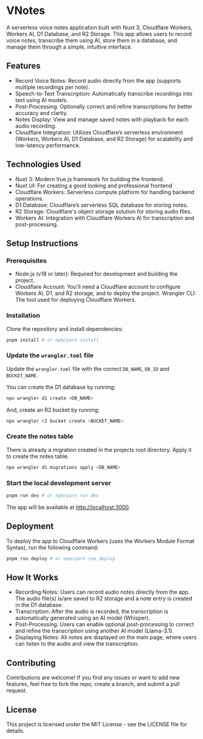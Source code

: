 # VNotes

A serverless voice notes application built with Nuxt 3, Cloudflare Workers, Workers AI, D1 Database, and R2 Storage. This app allows users to record voice notes, transcribe them using AI, store them in a database, and manage them through a simple, intuitive interface.

## Features

- Record Voice Notes: Record audio directly from the app (supports multiple recordings per note).
- Speech-to-Text Transcription: Automatically transcribe recordings into text using AI models.
- Post-Processing: Optionally correct and refine transcriptions for better accuracy and clarity.
- Notes Display: View and manage saved notes with playback for each audio recording.
- Cloudflare Integration: Utilizes Cloudflare’s serverless environment (Workers, Workers AI, D1 Database, and R2 Storage) for scalability and low-latency performance.

## Technologies Used

- Nuxt 3: Modern Vue.js framework for building the frontend.
- Nuxt UI: For creating a good looking and professional frontend
- Cloudflare Workers: Serverless compute platform for handling backend operations.
- D1 Database: Cloudflare’s serverless SQL database for storing notes.
- R2 Storage: Cloudflare's object storage solution for storing audio files.
- Workers AI: Integration with Cloudflare Workers AI for transcription and post-processing.

## Setup Instructions

### Prerequisites

- Node.js (v18 or later): Required for development and building the project.
- Cloudflare Account: You'll need a Cloudflare account to configure Workers AI, D1, and R2 storage, and to deploy the project.
Wrangler CLI: The tool used for deploying Cloudflare Workers.

### Installation

Clone the repository and install dependencies:

```bash
pnpm install # or npm/yarn install
```

### Update the `wrangler.toml` file

Update the `wrangler.toml` file with the correct `DB_NAME`, `DB_ID` and `BUCKET_NAME`.

You can create the D1 database by running:

```bash
npx wrangler d1 create <DB_NAME>
```

And, create an R2 bucket by running:

```bash
npx wrangler r2 bucket create <BUCKET_NAME>
```

### Create the notes table

There is already a migration created in the projects root directory. Apply it to create the notes table.

```bash
npx wrangler d1 migrations apply <DB_NAME>
```

### Start the local development server

```bash
pnpm run dev # or npm/yarn run dev
```

The app will be available at <http://localhost:3000>.

## Deployment

To deploy the app to Cloudflare Workers (uses the Workers Module Format Syntax), run the following command:

```bash
pnpm run deploy # or nom/yarn run deploy
```

## How It Works

- Recording Notes: Users can record audio notes directly from the app. The audio file(s) is/are saved to R2 storage and a note entry is created in the D1 database.
- Transcription: After the audio is recorded, the transcription is automatically generated using an AI model (Whisper).
- Post-Processing: Users can enable optional post-processing to correct and refine the transcription using another AI model (Llama-3.1).
- Displaying Notes: All notes are displayed on the main page, where users can listen to the audio and view the transcription.

## Contributing

Contributions are welcome! If you find any issues or want to add new features, feel free to fork the repo, create a branch, and submit a pull request.

## License

This project is licensed under the MIT License - see the LICENSE file for details.
